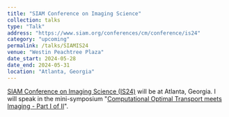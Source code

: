 ```yaml
---
title: "SIAM Conference on Imaging Science"
collection: talks
type: "Talk"
address: "https://www.siam.org/conferences/cm/conference/is24"
category: "upcoming"
permalink: /talks/SIAMIS24
venue: "Westin Peachtree Plaza"
date_start: 2024-05-28
date_end: 2024-05-31
location: "Atlanta, Georgia"
---
```


[SIAM Conference on Imaging Science (IS24)](https://www.siam.org/conferences/cm/conference/is24) will be at Atlanta, Georgia. 
I will speak in the mini-symposium "[Computational Optimal Transport meets Imaging - Part I of II](https://meetings.siam.org/sess/dsp_programsess.cfm?SESSIONCODE=79083)".
